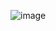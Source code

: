 ![image](https://user-images.githubusercontent.com/111041920/220099238-6430b641-f3d4-445b-86ec-e593acc980d0.png)
